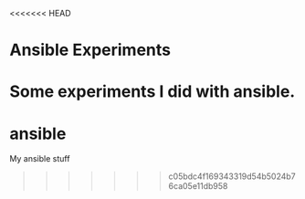 <<<<<<< HEAD
# Ansible Experiments
Some experiments I did with ansible.
=======
# ansible
My ansible stuff
>>>>>>> c05bdc4f169343319d54b5024b76ca05e11db958

